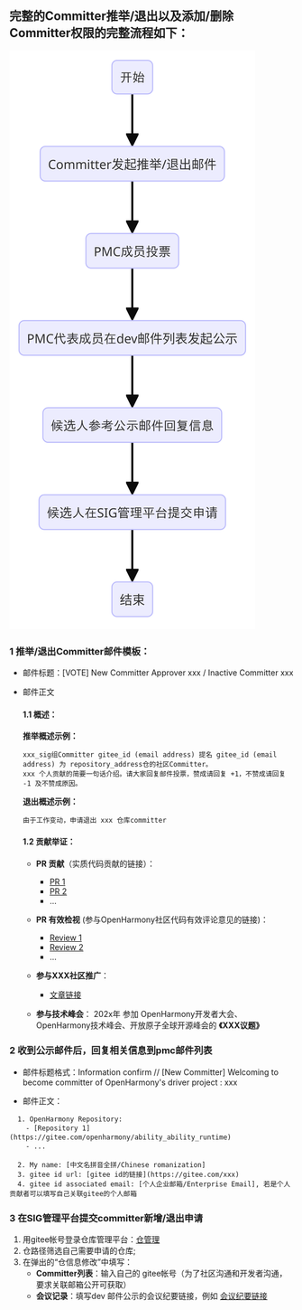 ## 完整的Committer推举/退出以及添加/删除Committer权限的完整流程如下：

![Committer推举/退出流程](./figures/committer_change_flow.png)

### 1 推举/退出Committer邮件模板：

- 邮件标题：[VOTE] New Committer Approver xxx / Inactive Committer xxx

- 邮件正文
  #### 1.1 概述：

  **推举概述示例：**
  ```
  xxx_sig组Committer gitee_id (email address) 提名 gitee_id (email address) 为 repository_address仓的社区Committer。
  xxx 个人贡献的简要一句话介绍。请大家回复邮件投票，赞成请回复 +1，不赞成请回复 -1 及不赞成原因。
  ```

  **退出概述示例：**
  ```
  由于工作变动，申请退出 xxx 仓库committer
  ```

  #### 1.2 贡献举证：

  - **PR 贡献**（实质代码贡献的链接）：
    - [PR 1](https://gitee.com/openharmony/window_window_manager/pulls/4404)
    - [PR 2](https://gitee.com/openharmony/window_window_manager/pulls/4272)
    - ...

  - **PR 有效检视** (参与OpenHarmony社区代码有效评论意见的链接)：
    - [Review 1](https://gitee.com/openharmony/window_window_manager/pulls/4413)
    - [Review 2](https://gitee.com/openharmony/window_window_manager/pulls/4114)
    - ...

  - **参与XXX社区推广**：
    - [文章链接](https://mp.weixin.qq.com/s/JZple12FTBVMU9To1N9ing)

  - **参与技术峰会**：
    202x年 参加 OpenHarmony开发者大会、OpenHarmony技术峰会、开放原子全球开源峰会的 **《XXX议题》**

### 2 收到公示邮件后，回复相关信息到pmc邮件列表

- 邮件标题格式：Information confirm // [New Committer] Welcoming to become committer of OpenHarmony's driver project : xxx

- 邮件正文：
```
  1. OpenHarmony Repository:
    - [Repository 1](https://gitee.com/openharmony/ability_ability_runtime)
    - ...

  2. My name: [中文名拼音全拼/Chinese romanization]
  3. gitee id url: [gitee id的链接](https://gitee.com/xxx)
  4. gitee id associated email: [个人企业邮箱/Enterprise Email], 若是个人贡献者可以填写自己关联gitee的个人邮箱

  ```

### 3 在SIG管理平台提交committer新增/退出申请

1. 用gitee帐号登录仓库管理平台：[仓管理](http://ci.openharmony.cn/workbench/sig/repositoryManagement)
2. 仓路径筛选自己需要申请的仓库;
3. 在弹出的“仓信息修改”中填写：
    - **Committer列表**：输入自己的 gitee帐号（为了社区沟通和开发者沟通，要求关联邮箱公开可获取）
    - **会议记录**：填写dev 邮件公示的会议纪要链接，例如 [会议纪要链接](https://lists.openatom.io/hyperkitty/list/dev@openharmony.io)
